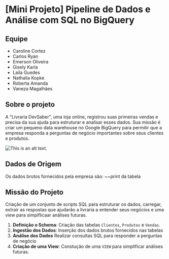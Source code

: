 # [Mini Projeto] Pipeline de Dados e Análise com SQL no BigQuery

## Equipe
* Caroline Cortez
* Carlos Ryan
* Emerson Oliveira
* Gisely Karla
* Laila Guedes
* Nathalia Kopke
* Roberta Amanda
* Vaneza Magalhães

## Sobre o projeto
A "Livraria DevSaber", uma loja online, registrou suas primeiras vendas e precisa da sua ajuda para estruturar e analisar esses dados. Sua missão é criar um pequeno data warehouse no Google BigQuery para permitir que a empresa responda a perguntas de negócio importantes sobre seus clientes e produtos.

![This is an alt text.](https://sdmntprnorthcentralus.oaiusercontent.com/files/00000000-9870-622f-bdc0-6372d8707109/raw?se=2025-08-23T03%3A09%3A03Z&sp=r&sv=2024-08-04&sr=b&scid=963467ea-4ee3-5e68-9da0-13a2db6b7f6f&skoid=38550de5-1fab-49d1-9ebb-83af5557cc43&sktid=a48cca56-e6da-484e-a814-9c849652bcb3&skt=2025-08-23T01%3A08%3A45Z&ske=2025-08-24T01%3A08%3A45Z&sks=b&skv=2024-08-04&sig=3dRQGzbwzww6vNMk7F/PLGNYhOQlLTxkYkdV5jZnFbM%3D "Livraria DevSaber")

## **Dados de Origem**

Os dados brutos fornecidos pela empresa são:
~~print da tabela 

## **Missão do Projeto**

Criação de um conjunto de scripts SQL para estruturar os dados, carregar, extrair as respostas que ajudarão a livraria a entender seus negócios e uma view para simpiflicaar análises futuras.

1. **Definição o Schema**:
   Criação das tabelas `Clientes`, `Produtos` e `Vendas`. 
2. **Ingestão dos Dados**:
   Inserção dos dados brutos fornecidos nas tabelas
3. **Análise dos Dados**
   Realizar consultas SQL para responder a perguntas de negócio
4. **Criação de uma View**:
   Constução de uma `VIEW` para simplificar análises futuras.
